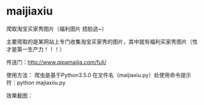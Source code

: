 # maijiaxiu
爬取淘宝买家秀图片（福利图片 捂脸逃~）

主要爬取的是某网站上专门收集淘宝买家秀的图片，其中就有福利买家秀图片（性才是第一生产力！！！）

传送门：http://www.qipamaijia.com/fuli/

使用方法：
爬虫是基于Python3.5.0
在文件名（maijiaxiu.py）处使用命令提示符：python majiaxiiu.py

效果截图：
